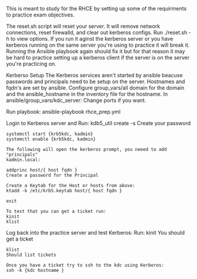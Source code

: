This is meant to study for the RHCE by setting up some of the requirments to practice exam objectives.

The reset.sh script will reset your server.  It will remove network connections, reset firewalld, and clear out kerberos configs.  Run ./reset.sh -h to view options.  If you run it aginst the kerberos server or you have kerberos running on the same server you're using to practice it will break it.  Running the Ansible playbook again should fix it but for that reason it may be hard to practice setting up a kerberos client if the server is on the server you're practicing on.

Kerberso Setup
The Kerberos services aren't started by ansible beacuse passwords and principals need to be setup on the server.
Hostnames and fqdn's are set by ansible.  Configure group_vars/all domain for the domain and the ansible_hostname in the inventory file for the hostname.
In ansible/group_vars/kdc_server:
    Change ports if you want.
    
Run playbook:
    ansible-playbook rhce_prep.yml

Login to Kerberos server and Run:
    kdb5_util create -s
    Create your password
        
    systemctl start {krb5kdc, kadmin}
    systemctl enable {krb5kdc, kadmin}
    
    The following will open the kerberos prompt, you neeed to add "principals"
    kadmin.local:
        
    addprinc host/{ host fqdn }
    Create a password for the Principal
        
    Create a Keytab for the Host or hosts from above:
    ktadd -k /etc/krb5.keytab host/{ host fqdn }
        
    exit

    To test that you can get a ticket run:
    kinit
    klist
        
Log back into the practice server and test Kerberos:
    Run:
    kinit
    You should get a ticket
        
    klist
    Should list tickets
        
    Once you have a ticket try to ssh to the kdc using Kerberos:
    ssh -k {kdc hostname }

